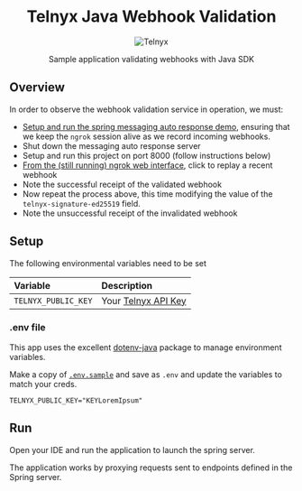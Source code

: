 <div align="center">

# Telnyx Java Webhook Validation

![Telnyx](../logo-dark.png)

Sample application validating webhooks with Java SDK

</div>

## Overview

In order to observe the webhook validation service in operation, we must:

* [Setup and run the spring messaging auto response demo](https://github.com/team-telnyx/demo-java-telnyx/tree/master/spring-messaging-auto-response), ensuring that we keep the `ngrok` session alive as we record incoming webhooks.
* Shut down the messaging auto response server
* Setup and run this project on port 8000 (follow instructions below)
* [From the (still running) ngrok web interface](http://127.0.0.1:4040), click to replay a recent webhook
* Note the successful receipt of the validated webhook
* Now repeat the process above, this time modifying the value of the `telnyx-signature-ed25519` field.
* Note the unsuccessful receipt of the invalidated webhook

## Setup

The following environmental variables need to be set

| Variable                      | Description                                                                                                                                            |
|:------------------------------|:-------------------------------------------------------------------------------------------------------------------------------------------------------|
| `TELNYX_PUBLIC_KEY`           | Your [Telnyx API Key](https://portal.telnyx.com/#/app/api-keys/public-key?utm_source=referral&utm_medium=github_referral&utm_campaign=cross-site-link) |

### .env file

This app uses the excellent [dotenv-java](https://github.com/cdimascio/dotenv-java) package to manage environment variables.

Make a copy of [`.env.sample`](./.env.sample) and save as `.env` and update the variables to match your creds.

```
TELNYX_PUBLIC_KEY="KEYLoremIpsum"
```

## Run

Open your IDE and run the application to launch the spring server.

The application works by proxying requests sent to endpoints defined in the Spring server.

